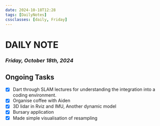 ```yaml
---
date: 2024-10-18T12:28
tags: [DailyNotes]
cssclasses: [daily, Friday]
---
```

# DAILY NOTE
### *Friday, October 18th, 2024*

## Ongoing Tasks

- [x] Dart through SLAM lectures for understanding the integration into a coding environment.
- [x] Organise coffee with Aiden
- [x] 3D lidar in Rviz and IMU, Another dynamic model
- [x] Bursary application
- [x] Made simple visualisation of resampling